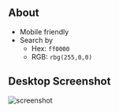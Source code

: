 ## About

* Mobile friendly
* Search by
  * Hex: `ff0000`
  * RGB: `rbg(255,0,0)`

## Desktop Screenshot

![screenshot](https://user-images.githubusercontent.com/195162/172026558-4ad6a824-8282-4978-ad94-f412f41a0eee.png)
